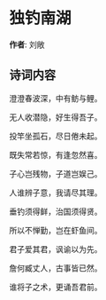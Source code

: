 # 独钓南湖

**作者**: 刘敞

## 诗词内容

澄澄春波深，中有鲂与鲤。

无人收潜隐，好生得吾子。

投竿坐孤石，尽日倦未起。

既失常若惊，有逢忽然喜。

子心岂残物，子道岂娱己。

人谁辨子意，我请尽其理。

垂钓须得鲜，治国须得贤。

所以不惮勤，岂在虾鱼间。

君子爱其君，讽谕以为先。

詹何臧丈人，古事皆已然。

谁将子之术，更诵吾君前。

